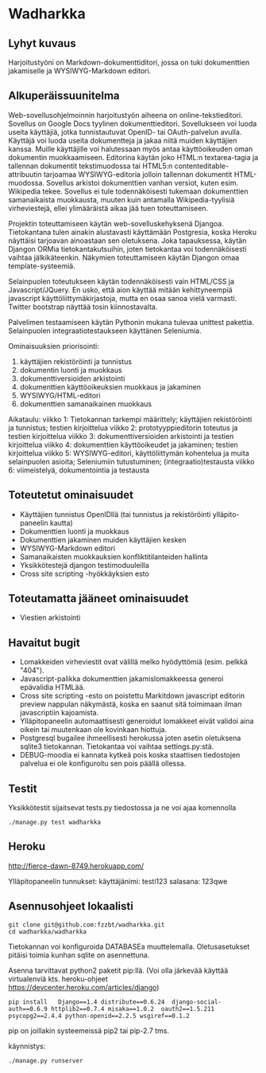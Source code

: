 Wadharkka
=========

Lyhyt kuvaus
------------
Harjoitustyöni on Markdown-dokumenttiditori, jossa on tuki dokumenttien jakamiselle ja WYSIWYG-Markdown editori.

Alkuperäissuunitelma
--------------------

Web-sovellusohjelmoinnin harjoitustyön aiheena on online-tekstieditori.
Sovellus on Google Docs tyylinen dokumenttieditori.
Sovellukseen voi luoda useita käyttäjiä, jotka tunnistautuvat OpenID- tai OAuth-palvelun avulla.
Käyttäjä voi luoda useita dokumentteja ja jakaa niitä muiden käyttäjien kanssa.
Muille käyttäjille voi halutessaan myös antaa käyttöoikeuden oman dokumentin muokkaamiseen.
Editorina käytän joko HTML:n textarea-tagia ja tallennan dokumentit tekstimuodossa tai HTML5:n contenteditable-attribuutin tarjoamaa WYSIWYG-editoria jolloin tallennan dokumentit HTML-muodossa.
Sovellus arkistoi dokumenttien vanhan versiot, kuten esim. Wikipedia tekee.
Sovellus ei tule todennäköisesti tukemaan dokumenttien samanaikaista muokkausta, muuten kuin antamalla Wikipedia-tyylisiä virheviestejä, ellei ylimääräistä aikaa jää tuen toteuttamiseen.

Projektin toteuttamiseen käytän web-sovelluskehyksenä Djangoa.
Tietokantana tulen ainakin alustavasti käyttämään Postgresia, koska Heroku näyttäisi tarjoavan ainoastaan sen oletuksena.
Joka tapauksessa, käytän Djangon ORMia tietokantakutsuihin, joten tietokantaa voi todennäköisesti vaihtaa jälkikäteenkin.
Näkymien toteuttamiseen käytän Djangon omaa template-systeemiä.

Selainpuolen toteutukseen käytän todennäköisesti vain HTML/CSS ja Javascript/JQuery.
En usko, että aion käyttää mitään kehittyneempiä javascript käyttöliittymäkirjastoja, mutta  en osaa sanoa vielä varmasti. Twitter bootstrap näyttää tosin kiinnostavalta.

Palvelimen testaamiseen käytän Pythonin mukana tulevaa unittest pakettia.
Selainpuolen integraatiotestaukseen käyttänen Seleniumia.

Ominaisuuksien priorisointi:
1. käyttäjien rekistöröinti ja tunnistus
2. dokumentin luonti ja muokkaus
3. dokumenttiversioiden arkistointi
4. dokumenttien käyttöoikeuksien muokkaus ja jakaminen
5. WYSIWYG/HTML-editori
6. dokumenttien samanaikainen muokkaus

Aikataulu:
viikko 1: Tietokannan tarkempi määrittely; käyttäjien rekistöröinti ja tunnistus; testien kirjoittelua
viikko 2: prototyyppieditorin toteutus ja testien kirjoittelua
viikko 3: dokumenttiversioiden arkistointi ja testien kirjoittelua
viikko 4: dokumenttien käyttöoikeudet ja jakaminen; testien kirjoittelua
viikko 5: WYSIWYG-editori, käyttöliittymän kohentelua ja muita selainpuolen asioita;
Seleniumiin tutustuminen; (integraatio)testausta
viikko 6: viimeistelyä, dokumentointia ja testausta

Toteutetut ominaisuudet
-----------------------
+ Käyttäjien tunnistus OpenIDllä (tai tunnistus ja rekistöröinti ylläpito-paneelin kautta)
+ Dokumenttien luonti ja muokkaus
+ Dokumenttien jakaminen muiden käyttäjien kesken
+ WYSIWYG-Markdown editori
+ Samanaikaisten muokkauksien konfliktitilanteiden hallinta
+ Yksikkötestejä djangon testimoduuleilla
+ Cross site scripting -hyökkäyksien esto

Toteutamatta jääneet ominaisuudet
---------------------------------
+ Viestien arkistointi


Havaitut bugit
--------------
+ Lomakkeiden virheviestit ovat välillä melko hyödyttömiä (esim. pelkkä "404").
+ Javascript-palikka dokumenttien jakamislomakkeessa generoi epävalidia HTMLää.
+ Cross site scripting -esto on poistettu Markitdown javascript editorin preview nappulan näkymästä, koska en saanut sitä toimimaan ilman javascriptiin kajoamista.
+ Ylläpitopaneelin automaattisesti generoidut lomakkeet eivät validoi aina oikein tai muutenkaan ole kovinkaan hiottuja.
+ Postgresql bugailee ihmeellisesti herokussa joten asetin oletuksena sqlite3 tietokannan. Tietokantaa voi vaihtaa settings.py:stä.
+ DEBUG-moodia ei kannata kytkeä pois koska staattisen tiedostojen palvelua ei ole konfiguroitu sen pois päällä ollessa.

Testit
------
Yksikkötestit sijaitsevat tests.py tiedostossa ja ne voi ajaa komennolla 

    ./manage.py test wadharkka

Heroku
------

http://fierce-dawn-8749.herokuapp.com/

Ylläpitopaneelin tunnukset:
käyttäjänimi: testi123
salasana:  123qwe

Asennusohjeet lokaalisti
------------------------

    git clone git@github.com:fzzbt/wadharkka.git
    cd wadharkka/wadharkka

Tietokannan voi konfiguroida DATABASEa muuttelemalla.
Oletusasetukset pitäisi toimia kunhan sqlite on asennettuna.

Asenna tarvittavat python2 paketit pip:llä.
(Voi olla järkevää käyttää virtualenviä
kts. heroku-ohjeet https://devcenter.heroku.com/articles/django)

    pip install   Django==1.4 distribute==0.6.24  django-social-auth==0.6.9 httplib2==0.7.4 misaka==1.0.2  oauth2==1.5.211 psycopg2==2.4.4 python-openid==2.2.5 wsgiref==0.1.2

pip on joillakin systeemeissä pip2 tai pip-2.7 tms.

käynnistys:

    ./manage.py runserver
